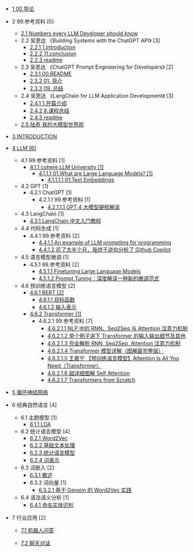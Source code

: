   - [1 00.导论](/00.导论/README.md)
    
  - 2 99.参考资料 [5]
    - [2.1 Numbers every LLM Developer should know](/99.参考资料/2023-Numbers%20every%20LLM%20Developer%20should%20know.md)
    - 2.2 吴恩达 《Building Systems with the ChatGPT API》 [3]
      - [2.2.1 1.Introduction](/99.参考资料/2023-吴恩达-《Building%20Systems%20with%20the%20ChatGPT%20API》/1.Introduction.md)
      - [2.2.2 11.conclusion](/99.参考资料/2023-吴恩达-《Building%20Systems%20with%20the%20ChatGPT%20API》/11.conclusion.md)
      - [2.2.3 readme](/99.参考资料/2023-吴恩达-《Building%20Systems%20with%20the%20ChatGPT%20API》/readme.md)
    - 2.3 吴恩达 《ChatGPT Prompt Engineering for Developers》 [2]
      - [2.3.1 00.README](/99.参考资料/2023-吴恩达-《ChatGPT%20Prompt%20Engineering%20for%20Developers》/00.README.md)
      - [2.3.2 01. 简介](/99.参考资料/2023-吴恩达-《ChatGPT%20Prompt%20Engineering%20for%20Developers》/01.%20简介.md)
      - [2.3.3 09. 总结](/99.参考资料/2023-吴恩达-《ChatGPT%20Prompt%20Engineering%20for%20Developers》/09.%20总结.md)
    - 2.4 吴恩达 《LangChain for LLM Application Development》 [3]
      - [2.4.1 1.开篇介绍](/99.参考资料/2023-吴恩达-《LangChain%20for%20LLM%20Application%20Development》/1.开篇介绍.md)
      - [2.4.2 8.课程总结](/99.参考资料/2023-吴恩达-《LangChain%20for%20LLM%20Application%20Development》/8.课程总结.md)
      - [2.4.3 readme](/99.参考资料/2023-吴恩达-《LangChain%20for%20LLM%20Application%20Development》/readme.md)
    - [2.5 陆奇 我的大模型世界观](/99.参考资料/2023-陆奇-我的大模型世界观.md)
  - [3 INTRODUCTION](/INTRODUCTION.md)
  - [4 LLM [6]](/LLM/README.md)
    - 4.1 99.参考资料 [1]
      - [4.1.1 cohere LLM University [1]](/LLM/99.参考资料/cohere-LLM%20University/README.md)
        - [4.1.1.1 01.What are Large Language Models? [1]](/LLM/99.参考资料/cohere-LLM%20University/01.What%20are%20Large%20Language%20Models?/README.md)
          - [4.1.1.1.1 01.Text Embeddings](/LLM/99.参考资料/cohere-LLM%20University/01.What%20are%20Large%20Language%20Models?/01.Text%20Embeddings.md)
    - 4.2 GPT [1]
      - 4.2.1 ChatGPT [1]
        - 4.2.1.1 99.参考资料 [1]
          - [4.2.1.1.1 GPT 4 大模型硬核解读](/LLM/GPT/ChatGPT/99.参考资料/2023-GPT-4%20大模型硬核解读.md)
    - 4.3 LangChain [1]
      - [4.3.1 LangChain 中文入门教程](/LLM/LangChain/2023-LangChain%20中文入门教程.md)
    - 4.4 代码生成 [1]
      - 4.4.1 99.参考资料 [2]
        - [4.4.1.1 An example of LLM prompting for programming](/LLM/代码生成/99.参考资料/2023-An%20example%20of%20LLM%20prompting%20for%20programming.md)
        - [4.4.1.2 花了大半个月，我终于逆向分析了 Github Copilot](/LLM/代码生成/99.参考资料/2023-花了大半个月，我终于逆向分析了%20Github%20Copilot.md)
    - 4.5 语言模型微调 [1]
      - 4.5.1 99.参考资料 [2]
        - [4.5.1.1 Finetuning Large Language Models](/LLM/语言模型微调/99.参考资料/2023-Finetuning%20Large%20Language%20Models.md)
        - [4.5.1.2 Prompt Tuning：深度解读一种新的微调范式](/LLM/语言模型微调/99.参考资料/2023-Prompt-Tuning：深度解读一种新的微调范式.md)
    - 4.6 预训练语言模型 [2]
      - [4.6.1 BERT [2]](/LLM/预训练语言模型/BERT/README.md)
        - [4.6.1.1 目标函数](/LLM/预训练语言模型/BERT/目标函数.md)
        - [4.6.1.2 输入表示](/LLM/预训练语言模型/BERT/输入表示.md)
      - [4.6.2 Transformer [1]](/LLM/预训练语言模型/Transformer/README.md)
        - 4.6.2.1 99.参考资料 [7]
          - [4.6.2.1.1 NLP 中的 RNN、Seq2Seq 与 Attention 注意力机制](/LLM/预训练语言模型/Transformer/99.参考资料/2019-NLP%20中的%20RNN、Seq2Seq%20与%20Attention%20注意力机制.md)
          - [4.6.2.1.2 举个例子讲下 Transformer 的输入输出细节及其他](/LLM/预训练语言模型/Transformer/99.参考资料/2020-举个例子讲下%20Transformer%20的输入输出细节及其他.md)
          - [4.6.2.1.3 完全解析 RNN, Seq2Seq, Attention 注意力机制](/LLM/预训练语言模型/Transformer/99.参考资料/2020-完全解析%20RNN,%20Seq2Seq,%20Attention%20注意力机制.md)
          - [4.6.2.1.4 Transformer 模型详解（图解最完整版）](/LLM/预训练语言模型/Transformer/99.参考资料/2021-Transformer%20模型详解（图解最完整版）.md)
          - [4.6.2.1.5 王嘉宁 【预训练语言模型】Attention Is All You Need（Transformer）](/LLM/预训练语言模型/Transformer/99.参考资料/2021-王嘉宁-【预训练语言模型】Attention%20Is%20All%20You%20Need（Transformer）.md)
          - [4.6.2.1.6 超详细图解 Self Attention](/LLM/预训练语言模型/Transformer/99.参考资料/2021-超详细图解%20Self-Attention.md)
          - [4.6.2.1.7 Transformers from Scratch](/LLM/预训练语言模型/Transformer/99.参考资料/2023-Transformers%20from%20Scratch.md)
  - [5 循环神经网络](/循环神经网络/README.md)
    
  - 6 经典自然语言 [4]
    - 6.1 主题模型 [1]
      - [6.1.1 LDA](/经典自然语言/主题模型/LDA.md)
    - 6.2 统计语言模型 [4]
      - [6.2.1 Word2Vec](/经典自然语言/统计语言模型/Word2Vec.md)
      - [6.2.2 基础文本处理](/经典自然语言/统计语言模型/基础文本处理.md)
      - [6.2.3 统计语言模型](/经典自然语言/统计语言模型/统计语言模型.md)
      - [6.2.4 词表示](/经典自然语言/统计语言模型/词表示.md)
    - 6.3 词嵌入 [2]
      - [6.3.1 概述](/经典自然语言/词嵌入/概述.md)
      - 6.3.2 词向量 [1]
        - [6.3.2.1 基于 Gensim 的 Word2Vec 实践](/经典自然语言/词嵌入/词向量/基于%20Gensim%20的%20Word2Vec%20实践.md)
    - 6.4 语法语义分析 [1]
      - [6.4.1 命名实体识别](/经典自然语言/语法语义分析/命名实体识别.md)
  - 7 行业应用 [2]
    - [7.1 机器人问答](/行业应用/机器人问答/README.md)
      
    - [7.2 聊天对话](/行业应用/聊天对话/README.md)
      